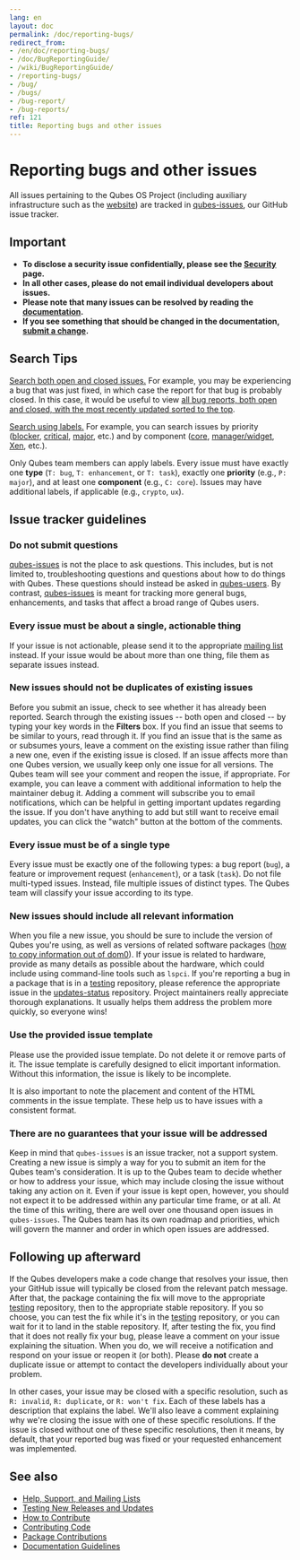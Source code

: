 ```yaml
---
lang: en
layout: doc
permalink: /doc/reporting-bugs/
redirect_from:
- /en/doc/reporting-bugs/
- /doc/BugReportingGuide/
- /wiki/BugReportingGuide/
- /reporting-bugs/
- /bug/
- /bugs/
- /bug-report/
- /bug-reports/
ref: 121
title: Reporting bugs and other issues
---
```


# Reporting bugs and other issues #

All issues pertaining to the Qubes OS Project (including auxiliary infrastructure such as the [website]) are tracked in [qubes-issues], our GitHub issue tracker.

## Important ##

- **To disclose a security issue confidentially, please see the [Security] page.**
- **In all other cases, please do not email individual developers about issues.**
- **Please note that many issues can be resolved by reading the [documentation].**
- **If you see something that should be changed in the documentation, [submit a change][Documentation Guidelines].**

## Search Tips ##

[Search both open and closed issues.][qubes-issues-all]
For example, you may be experiencing a bug that was just fixed, in which case the report for that bug is probably closed.
In this case, it would be useful to view [all bug reports, both open and closed, with the most recently updated sorted to the top][qubes-issues-bug-up-desc].

[Search using labels.][qubes-issues-labels]
For example, you can search issues by priority ([blocker], [critical], [major], etc.) and by component ([core], [manager/widget], [Xen], etc.).

Only Qubes team members can apply labels.
Every issue must have exactly one **type** (`T: bug`, `T: enhancement`, or `T: task`), exactly one **priority** (e.g., `P: major`), and at least one **component** (e.g., `C: core`).
Issues may have additional labels, if applicable (e.g., `crypto`, `ux`).

## Issue tracker guidelines ##

### Do not submit questions ###

[qubes-issues] is not the place to ask questions.
This includes, but is not limited to, troubleshooting questions and questions about how to do things with Qubes.
These questions should instead be asked in [qubes-users].
By contrast, [qubes-issues] is meant for tracking more general bugs, enhancements, and tasks that affect a broad range of Qubes users.

### Every issue must be about a single, actionable thing ###

If your issue is not actionable, please send it to the appropriate [mailing list][Help, Support, and Mailing Lists] instead.
If your issue would be about more than one thing, file them as separate issues instead.

### New issues should not be duplicates of existing issues ###

Before you submit an issue, check to see whether it has already been reported.
Search through the existing issues -- both open and closed -- by typing your key words in the **Filters** box.
If you find an issue that seems to be similar to yours, read through it.
If you find an issue that is the same as or subsumes yours, leave a comment on the existing issue rather than filing a new one, even if the existing issue is closed.
If an issue affects more than one Qubes version, we usually keep only one issue for all versions.
The Qubes team will see your comment and reopen the issue, if appropriate.
For example, you can leave a comment with additional information to help the maintainer debug it.
Adding a comment will subscribe you to email notifications, which can be helpful in getting important updates regarding the issue.
If you don't have anything to add but still want to receive email updates, you can click the "watch" button at the bottom of the comments.

### Every issue must be of a single type ###

Every issue must be exactly one of the following types: a bug report (`bug`), a feature or improvement request (`enhancement`), or a task (`task`).
Do not file multi-typed issues.
Instead, file multiple issues of distinct types.
The Qubes team will classify your issue according to its type.

### New issues should include all relevant information ###

When you file a new issue, you should be sure to include the version of Qubes you're using, as well as versions of related software packages ([how to copy information out of dom0]).
If your issue is related to hardware, provide as many details as possible about the hardware, which could include using command-line tools such as `lspci`.
If you're reporting a bug in a package that is in a [testing] repository, please reference the appropriate issue in the [updates-status] repository.
Project maintainers really appreciate thorough explanations.
It usually helps them address the problem more quickly, so everyone wins!

### Use the provided issue template ###

Please use the provided issue template.
Do not delete it or remove parts of it.
The issue template is carefully designed to elicit important information.
Without this information, the issue is likely to be incomplete.

It is also important to note the placement and content of the HTML comments in the issue template.
These help us to have issues with a consistent format.

### There are no guarantees that your issue will be addressed ###

Keep in mind that `qubes-issues` is an issue tracker, not a support system.
Creating a new issue is simply a way for you to submit an item for the Qubes team's consideration.
It is up to the Qubes team to decide whether or how to address your issue, which may include closing the issue without taking any action on it.
Even if your issue is kept open, however, you should not expect it to be addressed within any particular time frame, or at all.
At the time of this writing, there are well over one thousand open issues in `qubes-issues`.
The Qubes team has its own roadmap and priorities, which will govern the manner and order in which open issues are addressed.

## Following up afterward ##

If the Qubes developers make a code change that resolves your issue, then your GitHub issue will typically be closed from the relevant patch message.
After that, the package containing the fix will move to the appropriate [testing] repository, then to the appropriate stable repository.
If you so choose, you can test the fix while it's in the [testing] repository, or you can wait for it to land in the stable repository.
If, after testing the fix, you find that it does not really fix your bug, please leave a comment on your issue explaining the situation.
When you do, we will receive a notification and respond on your issue or reopen it (or both).
Please **do not** create a duplicate issue or attempt to contact the developers individually about your problem.

In other cases, your issue may be closed with a specific resolution, such as `R: invalid`, `R: duplicate`, or `R: won't fix`.
Each of these labels has a description that explains the label.
We'll also leave a comment explaining why we're closing the issue with one of these specific resolutions.
If the issue is closed without one of these specific resolutions, then it means, by default, that your reported bug was fixed or your requested enhancement was implemented.

## See also ##

- [Help, Support, and Mailing Lists]
- [Testing New Releases and Updates][testing]
- [How to Contribute]
- [Contributing Code]
- [Package Contributions]
- [Documentation Guidelines]


[qubes-issues-all]: https://github.com/QubesOS/qubes-issues/issues?utf8=%E2%9C%93&q=is%3Aissue
[qubes-issues-bug-up-desc]: https://github.com/QubesOS/qubes-issues/issues?q=label%3Abug+sort%3Aupdated-desc
[qubes-issues-labels]: https://github.com/QubesOS/qubes-issues/labels
[blocker]: https://github.com/QubesOS/qubes-issues/labels/P%3A%20blocker
[critical]: https://github.com/QubesOS/qubes-issues/labels/P%3A%20critical
[core]: https://github.com/QubesOS/qubes-issues/issues?q=is%3Aopen+is%3Aissue+label%3A%22C%3A+core%22
[manager/widget]: https://github.com/QubesOS/qubes-issues/issues?utf8=%E2%9C%93&q=is%3Aopen+is%3Aissue+label%3A%22C%3A+manager%2Fwidget%22+
[Xen]: https://github.com/QubesOS/qubes-issues/issues?q=is%3Aopen+is%3Aissue+label%3A%22C%3A+Xen%22
[major]: https://github.com/QubesOS/qubes-issues/labels/P%3A%20major
[Security]: /security/
[documentation]: /doc/
[website]: /
[qubes-issues]: https://github.com/QubesOS/qubes-issues/issues
[Help, Support, and Mailing Lists]: /support/
[qubes-users]: /support/#qubes-users
[qubes-devel]: /support/#qubes-devel
[updates-status]: https://github.com/QubesOS/updates-status/issues
[how to copy information out of dom0]: /doc/copy-from-dom0/
[testing]: /doc/testing/
[How to Contribute]: /doc/contributing/
[Contributing Code]: /doc/contributing/#contributing-code
[Package Contributions]: /doc/package-contributions/
[Documentation Guidelines]: /doc/doc-guidelines/
